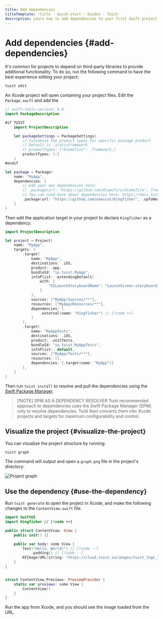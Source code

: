 ```yaml
---
title: Add dependencies
titleTemplate: :title · Quick-start · Guides · Tuist
description: Learn how to add dependencies to your first Swift project
---
```


# Add dependencies {#add-dependencies}

It's common for projects to depend on third-party libraries to provide additional functionality. To do so, run the following command to have the best experience editing your project:

```bash
tuist edit
```

An Xcode project will open containing your project files. Edit the `Package.swift` and add the

```swift
// swift-tools-version: 5.9
import PackageDescription

#if TUIST
    import ProjectDescription

    let packageSettings = PackageSettings(
        // Customize the product types for specific package product
        // Default is .staticFramework
        // productTypes: ["Alamofire": .framework,]
        productTypes: [:]
    )
#endif

let package = Package(
    name: "MyApp",
    dependencies: [
        // Add your own dependencies here:
        // .package(url: "https://github.com/Alamofire/Alamofire", from: "5.0.0"),
        // You can read more about dependencies here: https://docs.tuist.io/documentation/tuist/dependencies
        .package(url: "https://github.com/onevcat/Kingfisher", .upToNextMajor(from: "7.12.0")) // [!code ++]
    ]
)
```

Then edit the application target in your project to declare `Kingfisher` as a dependency:

```swift
import ProjectDescription

let project = Project(
    name: "MyApp",
    targets: [
        .target(
            name: "MyApp",
            destinations: .iOS,
            product: .app,
            bundleId: "io.tuist.MyApp",
            infoPlist: .extendingDefault(
                with: [
                    "UILaunchStoryboardName": "LaunchScreen.storyboard",
                ]
            ),
            sources: ["MyApp/Sources/**"],
            resources: ["MyApp/Resources/**"],
            dependencies: [
                .external(name: "Kingfisher") // [!code ++]
            ]
        ),
        .target(
            name: "MyAppTests",
            destinations: .iOS,
            product: .unitTests,
            bundleId: "io.tuist.MyAppTests",
            infoPlist: .default,
            sources: ["MyApp/Tests/**"],
            resources: [],
            dependencies: [.target(name: "MyApp")]
        ),
    ]
)
```

Then run `tuist install` to resolve and pull the dependencies using the [Swift Package Manager](https://www.swift.org/documentation/package-manager/).

> [!NOTE] SPM AS A DEPENDENCY RESOLVER
> Tuist recommended approach to dependencies uses the Swift Package Manager (SPM) only to resolve dependencies. Tuist then converts them into Xcode projects and targets for maximum configurability and control.

## Visualize the project {#visualize-the-project}

You can visualize the project structure by running:

```bash
tuist graph
```

The command will output and open a `graph.png` file in the project's directory:

![Project graph](/images/guides/quick-start/graph.png)

## Use the dependency {#use-the-dependency}

Run `tuist generate` to open the project in Xcode, and make the following changes to the `ContentView.swift` file:

```swift
import SwiftUI
import Kingfisher // [!code ++]

public struct ContentView: View {
    public init() {}

    public var body: some View {
        Text("Hello, World!") // [!code --]
            .padding() // [!code --]
        KFImage(URL(string: "https://cloud.tuist.io/images/tuist_logo_32x32@2x.png")!) // [!code ++]
    }
}


struct ContentView_Previews: PreviewProvider {
    static var previews: some View {
        ContentView()
    }
}
```

Run the app from Xcode, and you should see the image loaded from the URL.
